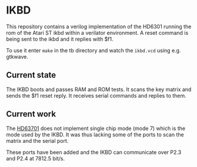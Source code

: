 # IKBD

This repository contains a verilog implementation of the HD6301
running the rom of the Atari ST ikbd within a verilator environment.
A reset command is being sent to the ikbd and it replies with $f1.

To use it enter ```make``` in the tb directory and watch the
```ikbd.vcd``` using e.g. gtkwave.

## Current state

The IKBD boots and passes RAM and ROM tests. It scans the key
matrix and sends the $f1 reset reply. It receives serial
commands and replies to them.

## Current work

The [HD63701](https://github.com/freecores/hd63701) does not implement
single chip mode (mode 7) which is the mode used by the IKBD. It was
thus lacking some of the ports to scan the matrix and the serial port.

These ports have been added and the IKBD can communicate over P2.3 and
P2.4 at 7812.5 bit/s.

